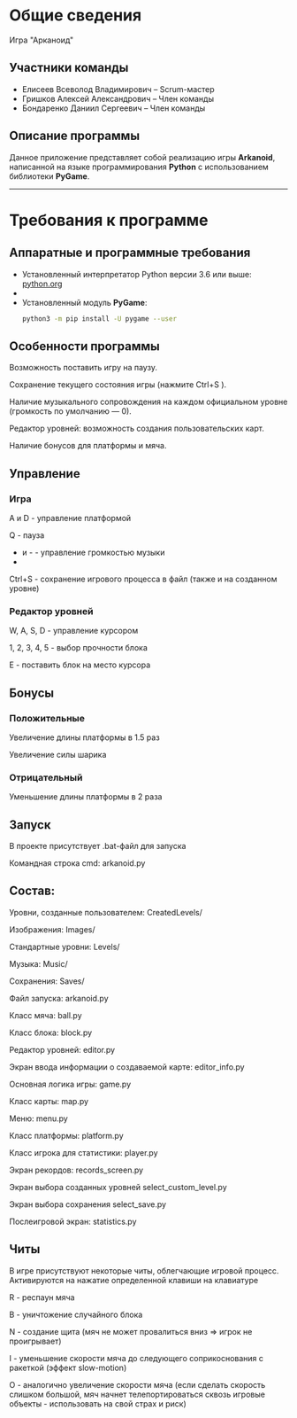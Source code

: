 # Общие сведения
Игра "Арканоид"

##  Участники команды
- Елисеев Всеволод Владимирович – Scrum-мастер  
- Гришков Алексей Александрович – Член команды  
- Бондаренко Даниил Сергеевич – Член команды  

##  Описание программы  
Данное приложение представляет собой реализацию игры **Arkanoid**, написанной на языке программирования **Python** с использованием библиотеки **PyGame**.

---

#  Требования к программе

##  Аппаратные и программные требования

- Установленный интерпретатор Python версии 3.6 или выше: [python.org](https://www.python.org/ )
- 
- Установленный модуль **PyGame**:  
  ```bash
  python3 -m pip install -U pygame --user

## Особенности программы
Возможность поставить игру на паузу.

Сохранение текущего состояния игры (нажмите Ctrl+S ).

Наличие музыкального сопровождения на каждом официальном уровне (громкость по умолчанию — 0).

Редактор уровней: возможность создания пользовательских карт.

Наличие бонусов для платформы и мяча.

## Управление
### Игра
A и D - управление платформой

Q - пауза

+ и - - управление громкостью музыки
+ 
Ctrl+S - сохранение игрового процесса в файл (также и на созданном уровне)

### Редактор уровней
W, A, S, D - управление курсором

1, 2, 3, 4, 5 - выбор прочности блока

E - поставить блок на место курсора

## Бонусы
### Положительные

Увеличение длины платформы в 1.5 раз

Увеличение силы шарика

### Отрицательный
Уменьшение длины платформы в 2 раза

## Запуск

В проекте присутствует .bat-файл для запуска


Командная строка cmd: arkanoid.py

## Состав:
Уровни, созданные пользователем: CreatedLevels/

Изображения: Images/

Стандартные уровни: Levels/

Музыка: Music/

Сохранения: Saves/

Файл запуска: arkanoid.py

Класс мяча: ball.py

Класс блока: block.py

Редактор уровней: editor.py

Экран ввода информации о создаваемой карте: editor_info.py

Основная логика игры: game.py

Класс карты: map.py

Меню: menu.py

Класс платформы: platform.py

Класс игрока для статистики: player.py

Экран рекордов: records_screen.py

Экран выбора созданных уровней select_custom_level.py

Экран выбора сохранения select_save.py

Послеигровой экран: statistics.py


## Читы
В игре присутствуют некоторые читы, облегчающие игровой процесс. Активируются на нажатие определенной клавиши на клавиатуре


R - респаун мяча

B - уничтожение случайного блока

N - создание щита (мяч не может провалиться вниз => игрок не проигрывает)

I - уменьшение скорости мяча до следующего соприкоснования с ракеткой (эффект slow-motion)

O - аналогично увеличение скорости мяча (если сделать скорость слишком большой, мяч начнет телепортироваться сквозь игровые объекты - использовать на свой страх и риск)

